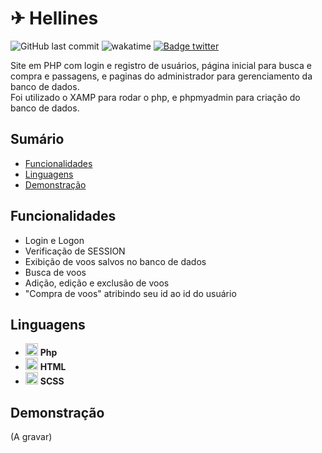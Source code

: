 # ✈ Hellines 

![GitHub last commit](https://img.shields.io/github/last-commit/aaneleh/hellines)
![wakatime](https://wakatime.com/badge/user/63a62ebf-02b8-40ab-b01b-99f672dace05/project/e6d66fff-3abb-4d1d-aa3a-fec7a152c43f.svg)
[![Badge twitter](https://img.shields.io/twitter/follow/helena_kurzzz)](https://twitter.com/helena_kurzzz)

Site em PHP com login e registro de usuários, página inicial para busca e compra e passagens, e paginas do administrador para gerenciamento da banco de dados.  
Foi utilizado o XAMP para rodar o php, e phpmyadmin para criação do banco de dados.

## Sumário

* [Funcionalidades](#funcionalidades)
* [Linguagens](#linguagens)
* [Demonstração](#desmonstração)

## Funcionalidades

- Login e Logon
- Verificação de SESSION
- Exibição de voos salvos no banco de dados
- Busca de voos
- Adição, edição e exclusão de voos
- "Compra de voos" atribindo seu id ao id do usuário

## Linguagens

- <img src="https://cdn.jsdelivr.net/gh/devicons/devicon/icons/php/php-original.svg"  width="20px" height="auto" /> **Php**
- <img src="https://cdn.jsdelivr.net/gh/devicons/devicon/icons/html5/html5-original.svg"  width="20px" height="auto" /> **HTML**
- <img src="https://cdn.jsdelivr.net/gh/devicons/devicon/icons/sass/sass-original.svg"  width="20px" height="auto" /> **SCSS**

## Demonstração

(A gravar)
